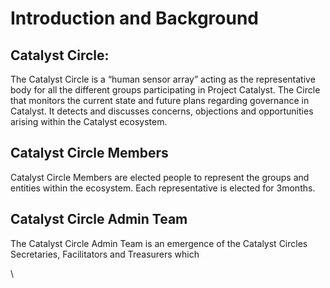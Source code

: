 # Introduction and Background

## Catalyst Circle:

The Catalyst Circle is a “human sensor array” acting as the representative body for all the different groups participating in Project Catalyst. The Circle that monitors the current state and future plans regarding governance in Catalyst. It detects and discusses concerns, objections and opportunities arising within the Catalyst ecosystem.

## Catalyst Circle Members

Catalyst Circle Members are elected people to represent the groups and entities within the ecosystem. Each representative is elected for 3months.&#x20;

## &#x20;Catalyst Circle Admin Team

The Catalyst Circle Admin Team is an emergence of the Catalyst Circles Secretaries, Facilitators and Treasurers which&#x20;

\
